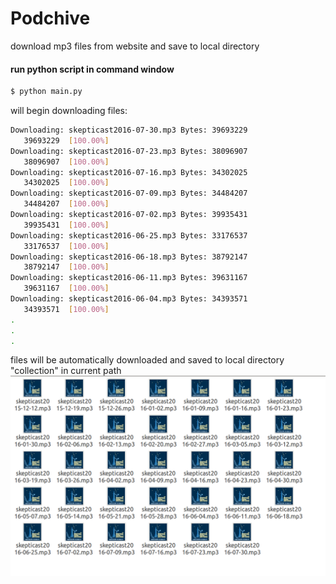 # Podchive
download mp3 files from website and save to local directory

#### run python script in command window
```bash
$ python main.py
```

will begin downloading files:
```bash
Downloading: skepticast2016-07-30.mp3 Bytes: 39693229
   39693229  [100.00%]
Downloading: skepticast2016-07-23.mp3 Bytes: 38096907
   38096907  [100.00%]
Downloading: skepticast2016-07-16.mp3 Bytes: 34302025
   34302025  [100.00%]
Downloading: skepticast2016-07-09.mp3 Bytes: 34484207
   34484207  [100.00%]
Downloading: skepticast2016-07-02.mp3 Bytes: 39935431
   39935431  [100.00%]
Downloading: skepticast2016-06-25.mp3 Bytes: 33176537
   33176537  [100.00%]
Downloading: skepticast2016-06-18.mp3 Bytes: 38792147
   38792147  [100.00%]
Downloading: skepticast2016-06-11.mp3 Bytes: 39631167
   39631167  [100.00%]
Downloading: skepticast2016-06-04.mp3 Bytes: 34393571
   34393571  [100.00%]
.
.
.
```

files will be automatically downloaded and saved to local directory "collection" in current path
![image](https://github.com/aptxna/podchive/blob/master/screenshot.png)